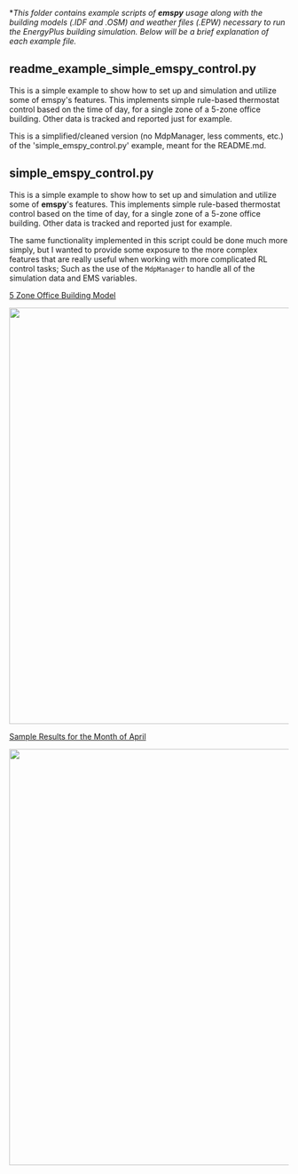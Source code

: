 **This folder contains example scripts of **emspy** usage along with the building models (.IDF and .OSM) and weather files (.EPW) 
necessary to run the EnergyPlus building simulation. Below will be a brief explanation of each example file.*

## readme_example_simple_emspy_control.py

This is a simple example to show how to set up and simulation and utilize some of emspy's features.
This implements simple rule-based thermostat control based on the time of day, for a single zone of a 5-zone office
building. Other data is tracked and reported just for example.

This is a simplified/cleaned version (no MdpManager, less comments, etc.) of the 'simple_emspy_control.py' example,
meant for the README.md.

## simple_emspy_control.py

This is a simple example to show how to set up and simulation and utilize some of **emspy**'s features.
This implements simple rule-based thermostat control based on the time of day, for a single zone of a 5-zone office
building. Other data is tracked and reported just for example.

The same functionality implemented in this script could be done much more simply, but I wanted to provide some exposure
to the more complex features that are really useful when working with more complicated RL control tasks; Such as the use
of the `MdpManager` to handle all of the simulation data and EMS variables.

<ins>5 Zone Office Building Model</ins>

<img src="https://user-images.githubusercontent.com/65429130/158045813-914259d1-a0ba-45a5-b81d-35520e685b23.PNG" width = "750">

<ins>Sample Results for the Month of April</ins>

<img src="https://user-images.githubusercontent.com/65429130/158045876-da914d81-f705-43c6-9815-5c5c5cff9778.PNG" width = "750">
